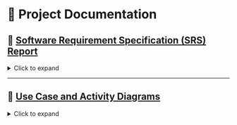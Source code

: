 # 📄 Project Documentation

## 🔧 <ins>Software Requirement Specification (SRS) Report</ins>

<details>
  <summary>Click to expand</summary>

### 1. Introduction
The Software Requirement Specification (SRS) document describes the complete behavior of the system to be developed. It includes both functional and non-functional requirements and serves as a reference throughout the development lifecycle.

### 2. Purpose
To clearly define the functionalities, design constraints, and performance metrics of the system.

### 3. Functional Requirements
- User Registration & Authentication
- Data Input/Upload
- AI/ML Model Integration for Prediction
- Report Generation

### 4. Non-Functional Requirements
- Scalability
- Security (e.g., Data Encryption)
- Usability and Accessibility
- Performance (e.g., <1s prediction time)

### 5. System Features
- Dashboard Interface
- Visualization of Results
- Export & Download Options

### 6. Assumptions and Dependencies
- Internet connectivity is required
- Model is pre-trained and updated periodically

</details>

---

## 🧩 <ins>Use Case and Activity Diagrams</ins>

<details>
  <summary>Click to expand</summary>

### Use Case Diagram
Use Case Diagrams help in identifying the system's functionalities from an end-user perspective.

#### Actors:
- **Admin**
- **Registered User**
- **ML Model**

#### Use Cases:
- Login/Register
- Upload Data
- Predict Outcome
- View Results
- Download Report
